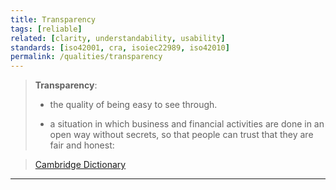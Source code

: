 ```yaml
---
title: Transparency
tags: [reliable] 
related: [clarity, understandability, usability]
standards: [iso42001, cra, isoiec22989, iso42010]
permalink: /qualities/transparency
---
```


>**Transparency**:
>
>* the quality of being easy to see through.
>
>* a situation in which business and financial activities are done in an open way without secrets, so that people can trust that they are fair and honest:

>[Cambridge Dictionary](https://dictionary.cambridge.org/dictionary/english/transparency)

<hr class="with-no-margin"/>

